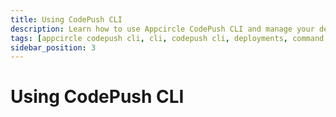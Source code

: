```yaml
---
title: Using CodePush CLI
description: Learn how to use Appcircle CodePush CLI and manage your deployments via command line.
tags: [appcircle codepush cli, cli, codepush cli, deployments, command line]
sidebar_position: 3
---
```


# Using CodePush CLI

